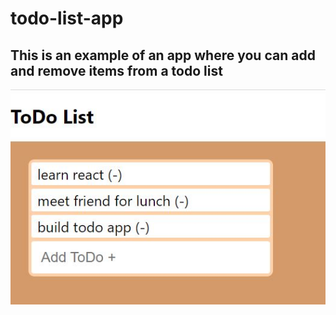 # todo-list-app
## This is an example of an app where you can add and remove items from a todo list
<img src="https://github.com/cqriddle/todo-list-app/blob/main/todo-list.JPG?raw=true">
